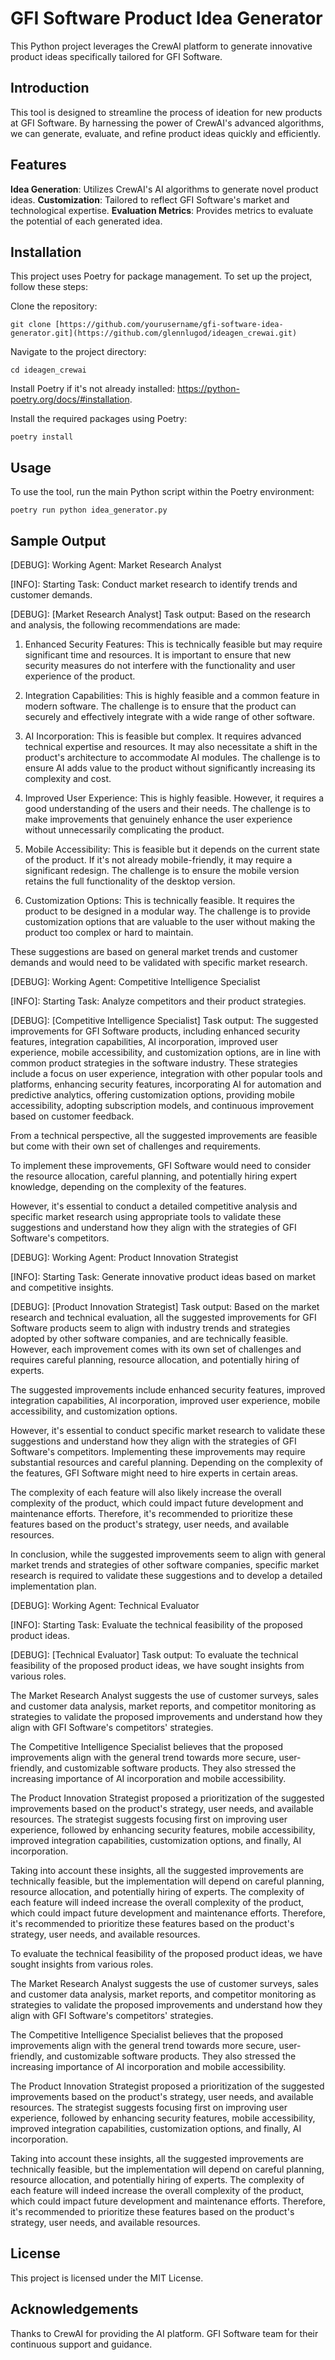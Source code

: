 # GFI Software Product Idea Generator

This Python project leverages the CrewAI platform to generate innovative product ideas specifically tailored for GFI Software.

## Introduction

This tool is designed to streamline the process of ideation for new products at GFI Software. By harnessing the power of CrewAI's advanced algorithms, we can generate, evaluate, and refine product ideas quickly and efficiently.

## Features

**Idea Generation**: Utilizes CrewAI's AI algorithms to generate novel product ideas.
**Customization**: Tailored to reflect GFI Software's market and technological expertise.
**Evaluation Metrics**: Provides metrics to evaluate the potential of each generated idea.

## Installation

This project uses Poetry for package management. To set up the project, follow these steps:

Clone the repository:
```
git clone [https://github.com/yourusername/gfi-software-idea-generator.git](https://github.com/glennlugod/ideagen_crewai.git)
```

Navigate to the project directory:
```
cd ideagen_crewai
```

Install Poetry if it's not already installed: https://python-poetry.org/docs/#installation.

Install the required packages using Poetry:
```
poetry install
```

## Usage

To use the tool, run the main Python script within the Poetry environment:
```
poetry run python idea_generator.py
```

## Sample Output

[DEBUG]: Working Agent: Market Research Analyst

[INFO]: Starting Task: Conduct market research to identify trends and customer demands.

[DEBUG]: [Market Research Analyst] Task output: Based on the research and analysis, the following recommendations are made:

1. Enhanced Security Features: This is technically feasible but may require significant time and resources. It is important to ensure that new security measures do not interfere with the functionality and user experience of the product.

2. Integration Capabilities: This is highly feasible and a common feature in modern software. The challenge is to ensure that the product can securely and effectively integrate with a wide range of other software.

3. AI Incorporation: This is feasible but complex. It requires advanced technical expertise and resources. It may also necessitate a shift in the product's architecture to accommodate AI modules. The challenge is to ensure AI adds value to the product without significantly increasing its complexity and cost.

4. Improved User Experience: This is highly feasible. However, it requires a good understanding of the users and their needs. The challenge is to make improvements that genuinely enhance the user experience without unnecessarily complicating the product.

5. Mobile Accessibility: This is feasible but it depends on the current state of the product. If it's not already mobile-friendly, it may require a significant redesign. The challenge is to ensure the mobile version retains the full functionality of the desktop version.

6. Customization Options: This is technically feasible. It requires the product to be designed in a modular way. The challenge is to provide customization options that are valuable to the user without making the product too complex or hard to maintain.

These suggestions are based on general market trends and customer demands and would need to be validated with specific market research.



[DEBUG]: Working Agent: Competitive Intelligence Specialist

[INFO]: Starting Task: Analyze competitors and their product strategies.

[DEBUG]: [Competitive Intelligence Specialist] Task output: The suggested improvements for GFI Software products, including enhanced security features, integration capabilities, AI incorporation, improved user experience, mobile accessibility, and customization options, are in line with common product strategies in the software industry. These strategies include a focus on user experience, integration with other popular tools and platforms, enhancing security features, incorporating AI for automation and predictive analytics, offering customization options, providing mobile accessibility, adopting subscription models, and continuous improvement based on customer feedback.

From a technical perspective, all the suggested improvements are feasible but come with their own set of challenges and requirements. 

To implement these improvements, GFI Software would need to consider the resource allocation, careful planning, and potentially hiring expert knowledge, depending on the complexity of the features. 

However, it's essential to conduct a detailed competitive analysis and specific market research using appropriate tools to validate these suggestions and understand how they align with the strategies of GFI Software's competitors.



[DEBUG]: Working Agent: Product Innovation Strategist

[INFO]: Starting Task: Generate innovative product ideas based on market and competitive insights.

[DEBUG]: [Product Innovation Strategist] Task output: Based on the market research and technical evaluation, all the suggested improvements for GFI Software products seem to align with industry trends and strategies adopted by other software companies, and are technically feasible. However, each improvement comes with its own set of challenges and requires careful planning, resource allocation, and potentially hiring of experts.

The suggested improvements include enhanced security features, improved integration capabilities, AI incorporation, improved user experience, mobile accessibility, and customization options.

However, it's essential to conduct specific market research to validate these suggestions and understand how they align with the strategies of GFI Software's competitors. Implementing these improvements may require substantial resources and careful planning. Depending on the complexity of the features, GFI Software might need to hire experts in certain areas. 

The complexity of each feature will also likely increase the overall complexity of the product, which could impact future development and maintenance efforts. Therefore, it's recommended to prioritize these features based on the product's strategy, user needs, and available resources.

In conclusion, while the suggested improvements seem to align with general market trends and strategies of other software companies, specific market research is required to validate these suggestions and to develop a detailed implementation plan.



[DEBUG]: Working Agent: Technical Evaluator

[INFO]: Starting Task: Evaluate the technical feasibility of the proposed product ideas.

[DEBUG]: [Technical Evaluator] Task output: To evaluate the technical feasibility of the proposed product ideas, we have sought insights from various roles.

The Market Research Analyst suggests the use of customer surveys, sales and customer data analysis, market reports, and competitor monitoring as strategies to validate the proposed improvements and understand how they align with GFI Software's competitors' strategies.

The Competitive Intelligence Specialist believes that the proposed improvements align with the general trend towards more secure, user-friendly, and customizable software products. They also stressed the increasing importance of AI incorporation and mobile accessibility.

The Product Innovation Strategist proposed a prioritization of the suggested improvements based on the product's strategy, user needs, and available resources. The strategist suggests focusing first on improving user experience, followed by enhancing security features, mobile accessibility, improved integration capabilities, customization options, and finally, AI incorporation.

Taking into account these insights, all the suggested improvements are technically feasible, but the implementation will depend on careful planning, resource allocation, and potentially hiring of experts. The complexity of each feature will indeed increase the overall complexity of the product, which could impact future development and maintenance efforts. Therefore, it's recommended to prioritize these features based on the product's strategy, user needs, and available resources.


To evaluate the technical feasibility of the proposed product ideas, we have sought insights from various roles.

The Market Research Analyst suggests the use of customer surveys, sales and customer data analysis, market reports, and competitor monitoring as strategies to validate the proposed improvements and understand how they align with GFI Software's competitors' strategies.

The Competitive Intelligence Specialist believes that the proposed improvements align with the general trend towards more secure, user-friendly, and customizable software products. They also stressed the increasing importance of AI incorporation and mobile accessibility.

The Product Innovation Strategist proposed a prioritization of the suggested improvements based on the product's strategy, user needs, and available resources. The strategist suggests focusing first on improving user experience, followed by enhancing security features, mobile accessibility, improved integration capabilities, customization options, and finally, AI incorporation.

Taking into account these insights, all the suggested improvements are technically feasible, but the implementation will depend on careful planning, resource allocation, and potentially hiring of experts. The complexity of each feature will indeed increase the overall complexity of the product, which could impact future development and maintenance efforts. Therefore, it's recommended to prioritize these features based on the product's strategy, user needs, and available resources.

## License

This project is licensed under the MIT License.

## Acknowledgements

Thanks to CrewAI for providing the AI platform.
GFI Software team for their continuous support and guidance.
